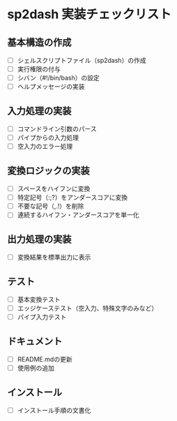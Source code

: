 # sp2dash 実装チェックリスト

## 基本構造の作成
- [ ] シェルスクリプトファイル（sp2dash）の作成
- [ ] 実行権限の付与
- [ ] シバン（#!/bin/bash）の設定
- [ ] ヘルプメッセージの実装

## 入力処理の実装
- [ ] コマンドライン引数のパース
- [ ] パイプからの入力処理
- [ ] 空入力のエラー処理

## 変換ロジックの実装
- [ ] スペースをハイフンに変換
- [ ] 特定記号（:;?）をアンダースコアに変換
- [ ] 不要な記号（,.!）を削除
- [ ] 連続するハイフン・アンダースコアを単一化

## 出力処理の実装
- [ ] 変換結果を標準出力に表示

## テスト
- [ ] 基本変換テスト
- [ ] エッジケーステスト（空入力、特殊文字のみなど）
- [ ] パイプ入力テスト

## ドキュメント
- [ ] README.mdの更新
- [ ] 使用例の追加

## インストール
- [ ] インストール手順の文書化